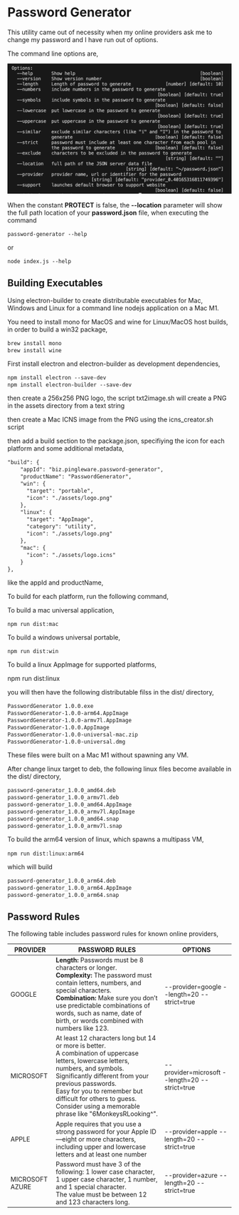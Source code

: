 # Password Generator

This utility came out of necessity when my online providers ask me to change my password and I have run out of options.

The command line options are,

![1715085536271](image/README/1715085536271.png)

When the constant **PROTECT** is false, the **--location** parameter will show the full path location of your **password.json** file, when executing the command

```
password-generator --help
```

or

```
node index.js --help
```

## Building Executables

Using electron-builder to create distributable executables for Mac, Windows and Linux for a command line nodejs application on a Mac M1.

You need to install mono for MacOS and wine for Linux/MacOS host builds, in order to build a win32 package,

```
brew install mono
brew install wine
```

First install electron and electron-builder as development dependencies,

```
npm install electron --save-dev
npm install electron-builder --save-dev
```

then create a 256x256 PNG logo, the script txt2image.sh will create a PNG in the assets directory from a text string

then create a Mac ICNS image from the PNG using the icns_creator.sh script

then add a build section to the package.json, specifiying the icon for each platform and some additional metadata,

```
"build": {
    "appId": "biz.pingleware.password-generator",
    "productName": "PasswordGenerator",
    "win": {
      "target": "portable",
      "icon": "./assets/logo.png"
    },
    "linux": {
      "target": "AppImage",
      "category": "utility",
      "icon": "./assets/logo.png"
    },
    "mac": {
      "icon": "./assets/logo.icns"
    }
},
```

like the appId and productName,

To build for each platform, run the following command,

To build a mac universal application,

```
npm run dist:mac
```

To build a windows universal portable,

```
npm run dist:win
```

To build a linux AppImage for supported platforms,

npm run dist:linux

you will then have the following distributable filss in the dist/ directory,

```
PasswordGenerator 1.0.0.exe
PasswordGenerator-1.0.0-arm64.AppImage
PasswordGenerator-1.0.0-armv7l.AppImage
PasswordGenerator-1.0.0.AppImage
PasswordGenerator-1.0.0-universal-mac.zip
PasswordGenerator-1.0.0-universal.dmg
```

These files were built on a Mac M1 without spawning any VM.

After change linux target to deb, the following linux files become available in the dist/ directory,

```
password-generator_1.0.0_amd64.deb
password-generator_1.0.0_armv7l.deb
password-generator_1.0.0_amd64.AppImage
password-generator_1.0.0_armv7l.AppImage
password-generator_1.0.0_amd64.snap
password-generator_1.0.0_armv7l.snap
```

To build the arm64 version of linux, which spawns a multipass VM,

`npm run dist:linux:arm64`

which will build

```
password-generator_1.0.0_arm64.deb
password-generator_1.0.0_arm64.AppImage
password-generator_1.0.0_arm64.snap
```

## Password Rules

The following table includes password rules for known online providers,

| PROVIDER        | PASSWORD RULES                                                                                                                                                                                                                                                                                                                  | OPTIONS                                        |
| --------------- | ------------------------------------------------------------------------------------------------------------------------------------------------------------------------------------------------------------------------------------------------------------------------------------------------------------------------------- | ---------------------------------------------- |
| GOOGLE          | **Length:** Passwords must be 8 characters or longer.<br />**Complexity:** The password must contain letters, numbers, and special characters.<br />**Combination:** Make sure you don’t use predictable combinations of words, such as name, date of birth, or words combined with numbers like 123.        | --provider=google --length=20 --strict=true    |
| MICROSOFT       | At least 12 characters long but 14 or more is better.<br />A combination of uppercase letters, lowercase letters, numbers, and symbols.<br />Significantly different from your previous passwords.<br />Easy for you to remember but difficult for others to guess. Consider using a memorable phrase like "6MonkeysRLooking^". | --provider=microsoft --length=20 --strict=true |
| APPLE           | Apple requires that you use a strong password for your Apple ID—eight or more characters, including upper and lowercase letters and at least one number                                                                                                                                                                        | --provider=apple --length=20 --strict=true     |
| MICROSOFT AZURE | Password must have 3 of the following: 1 lower case character, 1 upper case character, 1 number, and 1 special character.<br />The value must be between 12 and 123 characters long.                                                                                                                                            | --provider=azure --length=20 --strict=true     |
